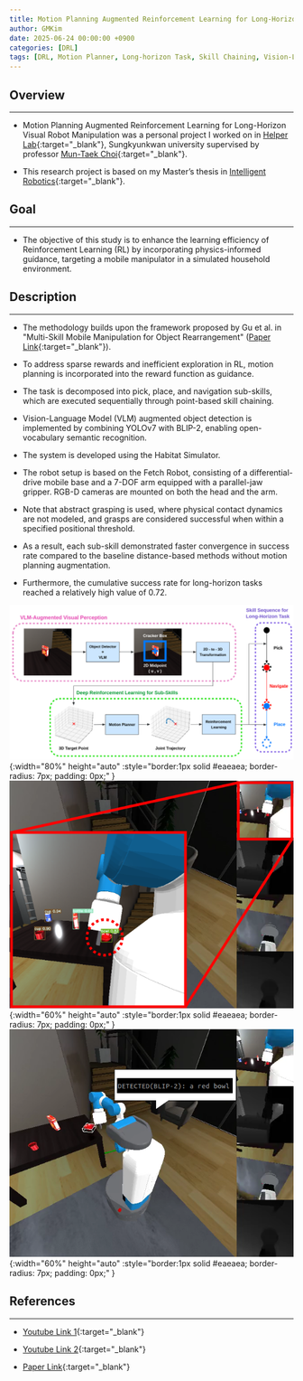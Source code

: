 ```yaml
---
title: Motion Planning Augmented Reinforcement Learning for Long-Horizon Visual Robot Manipulation
author: GMKim
date: 2025-06-24 00:00:00 +0900
categories: [DRL]
tags: [DRL, Motion Planner, Long-horizon Task, Skill Chaining, Vision-Language Model, Object Detection, Habitat, Mobile Manipulator]
---
```


## Overview
---
- Motion Planning Augmented Reinforcement Learning for Long-Horizon Visual Robot Manipulation was a personal project I worked on in [Helper Lab](https://hlab.skku.edu/){:target="_blank"}, Sungkyunkwan university supervised by professor [Mun-Taek Choi](https://robot.skku.edu/robot_en/faculty.do?mode=view&perId=LZStrBwOQlgzg6gdgkgDwIYCkDCAhATAUzABhgHEBOHALQEEBeaoA%20&){:target="_blank"}.

- This research project is based on my Master’s thesis in [Intelligent Robotics](https://robot.skku.edu/robot_en/index.do){:target="_blank"}.

## Goal
---
- The objective of this study is to enhance the learning efficiency of Reinforcement Learning (RL) by incorporating physics-informed guidance, targeting a mobile manipulator in a simulated household environment.


## Description
---
- The methodology builds upon the framework proposed by Gu et al. in "Multi-Skill Mobile Manipulation for Object Rearrangement" ([Paper Link](https://arxiv.org/abs/2209.02778){:target="_blank"}).

- To address sparse rewards and inefficient exploration in RL, motion planning is incorporated into the reward function as guidance.

- The task is decomposed into pick, place, and navigation sub-skills, which are executed sequentially through point-based skill chaining.

- Vision-Language Model (VLM) augmented object detection is implemented by combining YOLOv7 with BLIP-2, enabling open-vocabulary semantic recognition.

- The system is developed using the Habitat Simulator.

- The robot setup is based on the Fetch Robot, consisting of a differential-drive mobile base and a 7-DOF arm equipped with a parallel-jaw gripper. RGB-D cameras are mounted on both the head and the arm.

- Note that abstract grasping is used, where physical contact dynamics are not modeled, and grasps are considered successful when within a specified positional threshold.

- As a result, each sub-skill demonstrated faster convergence in success rate compared to the baseline distance-based methods without motion planning augmentation.

- Furthermore, the cumulative success rate for long-horizon tasks reached a relatively high value of 0.72.


![mprl_1](/assets/img/mprl_1.png){:width="80%" height="auto" :style="border:1px solid #eaeaea; border-radius: 7px; padding: 0px;" }
![mprl_2](/assets/img/mprl_2.png){:width="60%" height="auto" :style="border:1px solid #eaeaea; border-radius: 7px; padding: 0px;" }
![mprl_3](/assets/img/mprl_3.png){:width="60%" height="auto" :style="border:1px solid #eaeaea; border-radius: 7px; padding: 0px;" }


## References
---
- [Youtube Link 1](https://www.youtube.com/watch?v=Ze-CwOL-IRc){:target="_blank"}

- [Youtube Link 2](https://www.youtube.com/watch?v=3ItsuBOSUNQ){:target="_blank"}

- [Paper Link](https://dcollection.skku.edu/srch/srchDetail/000000183923?localeParam=en){:target="_blank"}

